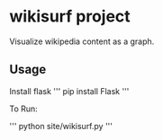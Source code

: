 wikisurf project
========
Visualize wikipedia content as a graph.

Usage
-----------

Install flask
'''
pip install Flask
'''

To Run:

'''
python site/wikisurf.py
'''